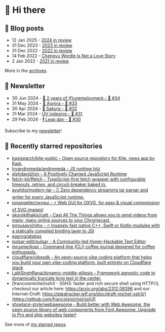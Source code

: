# 👋 Hi there

## 📝 Blog posts

<!-- feed start -->
- 12 Jan 2025 - [2024 in review](https://cheeaun.com/blog/2025/01/2024-in-review/)
- 31 Dec 2023 - [2023 in review](https://cheeaun.com/blog/2023/12/2023-in-review/)
- 31 Dec 2022 - [2022 in review](https://cheeaun.com/blog/2022/12/2022-in-review/)
- 14 Feb 2022 - [Chengyu Wordle Is Not a Love Story](https://cheeaun.com/blog/2022/02/chengyu-wordle-is-not-a-love-story/)
- 2 Jan 2022 - [2021 in review](https://cheeaun.com/blog/2022/01/2021-in-review/)
<!-- feed end -->

More in the [archives](https://cheeaun.com/blog/archives/).

## 📰 Newsletter

<!-- newsletter start -->
- 30 Jun 2024 - [🎂 2 years of (f)unemployment - 🥫 #34](https://cheeaun.substack.com/p/2-years-of-funemployment-34)
- 31 May 2024 - [🌌 Aurora - 🥫 #33](https://cheeaun.substack.com/p/aurora-33)
- 30 Apr 2024 - [🌸 Sakura - 🥫 #32](https://cheeaun.substack.com/p/sakura-32)
- 31 Mar 2024 - [UV indexing - 🥫 #31](https://cheeaun.substack.com/p/uv-indexing-31)
- 29 Feb 2024 - [🕴️ Leap day - 🥫 #30](https://cheeaun.substack.com/p/leap-day-30)
<!-- newsletter end -->

Subscribe to my [newsletter](https://cheeaun.substack.com/)!

## 🌟 Recently starred repositories

<!-- starred repos start -->
- [kagisearch/kite-public - Open source repository for Kite, news app by Kagi.](https://github.com/kagisearch/kite-public)
- [tryandromeda/andromeda - JS runtime lolz](https://github.com/tryandromeda/andromeda)
- [alshdavid/ion - A Positively Charged JavaScript Runtime ](https://github.com/alshdavid/ion)
- [fetch-kit/ffetch - TypeScript-first fetch wrapper with configurable timeouts, retries, and circuit-breaker baked in.](https://github.com/fetch-kit/ffetch)
- [ayuhito/modern-tar - 🗄 Zero dependency streaming tar parser and writer for every JavaScript runtime.](https://github.com/ayuhito/modern-tar)
- [jonasgeiler/oxvgui - ⚡ Web GUI for OXVG, for easy & visual compression of SVG images!](https://github.com/jonasgeiler/oxvgui)
- [skorokithakis/catt - Cast All The Things allows you to send videos from many, many online sources to your Chromecast.](https://github.com/skorokithakis/catt)
- [mrousavy/nitro - 🔥 Insanely fast native C++, Swift or Kotlin modules with a statically compiled binding layer to JSI](https://github.com/mrousavy/nitro)
- [easrng/atpkgs](https://github.com/easrng/atpkgs)
- [pulsar-edit/pulsar - A Community-led Hyper-Hackable Text Editor](https://github.com/pulsar-edit/pulsar)
- [mrusme/kopi - Command-line (CLI) coffee journal designed for coffee enthusiasts.](https://github.com/mrusme/kopi)
- [cloudflare/vibesdk - An open-source vibe coding platform that helps you build your own vibe-coding platform, built entirely on Cloudflare stack ](https://github.com/cloudflare/vibesdk)
- [LalitSinghRana/dynamic-middle-ellipsis - Framework agnostic code to dynamically truncate long text in the center.](https://github.com/LalitSinghRana/dynamic-middle-ellipsis)
- [francoismichel/ssh3 - SSH3: faster and rich secure shell using HTTP/3, checkout our article here: https://arxiv.org/abs/2312.08396 and our Internet-Draft: https://datatracker.ietf.org/doc/draft-michel-ssh3/](https://github.com/francoismichel/ssh3)
- [shoelace-style/webawesome - Build better with Web Awesome, the open source library of web components from Font Awesome. Upgrade to Pro and ship websites faster!](https://github.com/shoelace-style/webawesome)
<!-- starred repos end -->

See more of [my starred repos](https://github.com/stars/cheeaun/).
